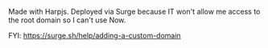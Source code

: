 Made with Harpjs. Deployed via Surge because IT won't allow me access to the root domain so I can't use Now. 

FYI:
https://surge.sh/help/adding-a-custom-domain
